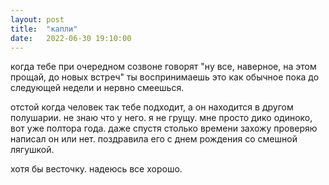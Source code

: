 ```yaml
---
layout: post
title:  "капли"
date:   2022-06-30 19:10:00
---
```


когда тебе при очередном созвоне говорят "ну все, наверное, на этом прощай, до новых встреч" ты воспринимаешь это как обычное пока до следующей недели и нервно смеешься.

отстой когда человек так тебе подходит, а он находится в другом полушарии. не знаю что у него. я не грущу. мне просто дико одиноко, вот уже полтора года.
даже спустя столько времени захожу проверяю написал он или нет. поздравила его с днем рождения со смешной лягушкой. 

хотя бы весточку. надеюсь все хорошо.
